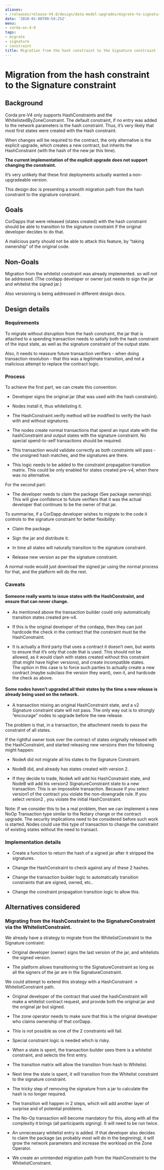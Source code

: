 ```yaml
---
aliases:
- /releases/release-V4.0/design/data-model-upgrades/migrate-to-signature-constraint.html
date: '2020-01-08T09:59:25Z'
menu:
- corda-os-4-0
tags:
- migrate
- signature
- constraint
title: Migration from the hash constraint to the Signature constraint
---
```



# Migration from the hash constraint to the Signature constraint


## Background

Corda pre-V4 only supports HashConstraints and the WhitelistedByZoneConstraint.
                The default constraint, if no entry was added to the network parameters is the hash constraint.
                Thus, it’s very likely that most first states were created with the Hash constraint.

When changes will be required to the contract, the only alternative is the explicit upgrade, which creates a new contract, but inherits the HashConstraint (with the hash of the new jar this time).

**The current implementation of the explicit upgrade does not support changing the constraint.**

It’s very unlikely that these first deployments actually wanted a non-upgradeable version.

This design doc is presenting a smooth migration path from the hash constraint to the signature constraint.


## Goals

CorDapps that were released (states created) with the hash constraint should be able to transition to the signature constraint if the original developer decides to do that.

A malicious party should not be able to attack this feature, by “taking ownership” of the original code.


## Non-Goals

Migration from the whitelist constraint was already implemented. so will not be addressed. (The cordapp developer or owner just needs to sign the jar and whitelist the signed jar.)

Also versioning is being addressed in different design docs.


## Design details


### Requirements

To migrate without disruption from the hash constraint, the jar that is attached to a spending transaction needs to satisfy both the hash constraint of the input state, as well as the signature constraint of the output state.

Also, it needs to reassure future transaction verifiers - when doing transaction resolution - that this was a legitimate transition, and not a malicious attempt to replace the contract logic.


### Process

To achieve the first part, we can create this convention:


* Developer signs the original jar (that was used with the hash constraint).


* Nodes install it, thus whitelisting it.


* The HashConstraint.verify method will be modified to verify the hash with and without signatures.


* The nodes create normal transactions that spend an input state with the hashConstraint and output states with the signature constraint. No special spend-to-self transactions should be required.


* This transaction would validate correctly as both constraints will pass - the unsigned hash matches, and the signatures are there.


* This logic needs to be added to the constraint propagation transition matrix. This could be only enabled for states created pre-v4, when there was no alternative.


For the second part:


* The developer needs to claim the package (See package ownership). This will give confidence to future verifiers that it was the actual developer that continues to be the owner of that jar.


To summarise, if a CorDapp developer wishes to migrate to the code it controls to the signature constraint for better flexibility:


* Claim the package.


* Sign the jar and distribute it.


* In time all states will naturally transition to the signature constraint.


* Release new version as per the signature constraint.


A normal node would just download the signed jar using the normal process for that, and the platform will do the rest.


### Caveats


#### Someone really wants to issue states with the HashConstraint, and ensure that can never change.


* As mentioned above the transaction builder could only automatically transition states created pre-v4.


* If this is the original developer of the cordapp, then they can just hardcode the check in the contract that the constraint must be the HashConstraint.


* It is actually a third party that uses a contract it doesn’t own, but wants to ensure that it’s only that code that is used.
                                This should not be allowed, as it would clash with states created without this constraint (that might have higher versions), and create incompatible states.<br>
                                The option in this case is to force such parties to actually create a new contract (maybe subclass the version they want), own it, and hardcode the check as above.



#### Some nodes haven’t upgraded all their states by the time a new release is already being used on the network.


* A transaction mixing an original HashConstraint state, and a v2 Signature constraint state will not pass. The only way out is to strongly “encourage” nodes to upgrade before the new release.


The problem is that, in a transaction, the attachment needs to pass the constraint of all states.

If the rightful owner took over the contract of states originally released with the HashConstraint, and started releasing new versions then the following might happen:


* NodeA did not migrate all his states to the Signature Constraint.


* NodeB did, and already has states created with version 2.


* If they decide to trade, NodeA will add his HashConstraint state, and NodeB will add his version2 SignatureConstraint state to a new transaction.
                                This is an impossible transaction. Because if you select version1 of the contract you violate the non-downgrade rule. If you select version2 , you violate the initial HashConstraint.


Note:  If we consider this to be a real problem, then we can implement a new NoOp Transaction type similar to the Notary change or the contract upgrade. The security implications need to be considered before such work is started.
                        Nodes could use this type of transaction to change the constraint of existing states without the need to transact.


### Implementation details


* Create a function to return the hash of a signed jar after it stripped the signatures.


* Change the HashConstraint to check against any of these 2 hashes.


* Change the transaction builder logic to automatically transition constraints that are signed, owned, etc..


* Change the constraint propagation transition logic to allow this.



## Alternatives considered


### Migrating from the HashConstraint to the SignatureConstraint via the WhitelistConstraint.

We already have a strategy to migrate from the WhitelistConstraint to the Signature contraint:


* Original developer (owner) signs the last version of the jar, and whitelists the signed version.


* The platform allows transitioning to the SignatureConstraint as long as all the signers of the jar are in the SignatureConstraint.


We could attempt to extend this strategy with a HashConstraint -> WhitelistConstraint path.


* Original developer of the contract that used the hashConstraint will make a whitelist contract request, and provide both the original jar and the original jar but signed.


* The zone operator needs to make sure that this is the original developer who claims ownership of that corDapp.



* This is not possible as one of the 2 constraints will fail.


* Special constraint logic is needed which is risky.



* When a state is spent, the transaction builder sees there is a whitelist constraint, and selects the first entry.


* The transition matrix will allow the transition from hash to Whitelist.


* Next time the state is spent, it will transition from the Whitelist constraint to the signature constraint.



* The tricky step of removing the signature from a jar to calculate the hash is no longer required.



* The transition will happen in 2 steps, which will add another layer of surprise and of potential problems.


* The No-Op transaction will become mandatory for this, along with all the complexity it brings (all participants signing). It will need to be run twice.


* An unnecessary whitelist entry is added. If that developer also decides to claim the package (as probably most will do in the beginning), it will grow the network parameters and increase the workload on the Zone Operator.


* We create an unintended migration path from the HashConstraint to the WhitelistConstraint.



